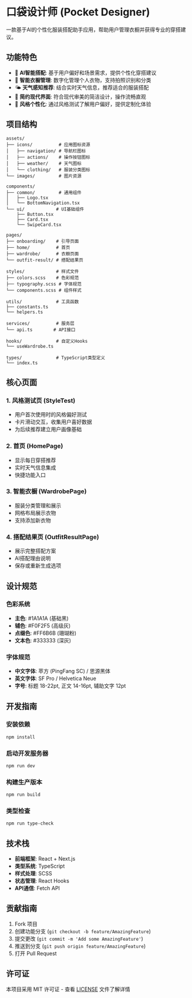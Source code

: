 # 口袋设计师 (Pocket Designer)

一款基于AI的个性化服装搭配助手应用，帮助用户管理衣橱并获得专业的穿搭建议。

## 功能特色

- 🤖 **AI智能搭配**: 基于用户偏好和场景需求，提供个性化穿搭建议
- 👗 **智能衣橱管理**: 数字化管理个人衣物，支持拍照识别和分类
- 🌤️ **天气感知推荐**: 结合实时天气信息，推荐适合的服装搭配
- 📱 **简约现代界面**: 符合现代审美的简洁设计，操作流畅直观
- 💫 **风格个性化**: 通过风格测试了解用户偏好，提供定制化体验

## 项目结构

```
assets/
├── icons/          # 应用图标资源
│   ├── navigation/ # 导航栏图标
│   ├── actions/    # 操作按钮图标
│   ├── weather/    # 天气图标
│   └── clothing/   # 服装分类图标
└── images/         # 图片资源

components/
├── common/         # 通用组件
│   ├── Logo.tsx
│   └── BottomNavigation.tsx
└── ui/            # UI基础组件
    ├── Button.tsx
    ├── Card.tsx
    └── SwipeCard.tsx

pages/
├── onboarding/    # 引导页面
├── home/          # 首页
├── wardrobe/      # 衣橱页面
└── outfit-result/ # 搭配结果页

styles/            # 样式文件
├── colors.scss    # 色彩规范
├── typography.scss # 字体规范
└── components.scss # 组件样式

utils/             # 工具函数
├── constants.ts
└── helpers.ts

services/          # 服务层
└── api.ts        # API接口

hooks/             # 自定义Hooks
└── useWardrobe.ts

types/             # TypeScript类型定义
└── index.ts
```

## 核心页面

### 1. 风格测试页 (StyleTest)
- 用户首次使用时的风格偏好测试
- 卡片滑动交互，收集用户喜好数据
- 为后续推荐建立用户画像基础

### 2. 首页 (HomePage)
- 显示每日穿搭推荐
- 实时天气信息集成
- 快捷功能入口

### 3. 智能衣橱 (WardrobePage)
- 服装分类管理和展示
- 网格布局展示衣物
- 支持添加新衣物

### 4. 搭配结果页 (OutfitResultPage)
- 展示完整搭配方案
- AI搭配理由说明
- 保存或重新生成选项

## 设计规范

### 色彩系统
- **主色**: #1A1A1A (基础黑)
- **辅色**: #F0F2F5 (高级灰)  
- **点缀色**: #FF6B6B (珊瑚粉)
- **文本色**: #333333 (深灰)

### 字体规范
- **中文字体**: 苹方 (PingFang SC) / 思源黑体
- **英文字体**: SF Pro / Helvetica Neue
- **字号**: 标题 18-22pt, 正文 14-16pt, 辅助文字 12pt

## 开发指南

### 安装依赖
```bash
npm install
```

### 启动开发服务器
```bash
npm run dev
```

### 构建生产版本
```bash
npm run build
```

### 类型检查
```bash
npm run type-check
```

## 技术栈

- **前端框架**: React + Next.js
- **类型系统**: TypeScript
- **样式处理**: SCSS
- **状态管理**: React Hooks
- **API通信**: Fetch API

## 贡献指南

1. Fork 项目
2. 创建功能分支 (`git checkout -b feature/AmazingFeature`)
3. 提交更改 (`git commit -m 'Add some AmazingFeature'`)
4. 推送到分支 (`git push origin feature/AmazingFeature`)
5. 打开 Pull Request

## 许可证

本项目采用 MIT 许可证 - 查看 [LICENSE](LICENSE) 文件了解详情